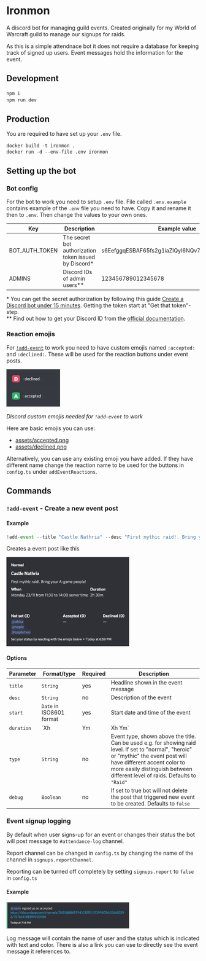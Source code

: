 # Ironmon

A discord bot for managing guild events. Created originally for my World of Warcraft guild to manage our signups for raids.

As this is a simple attendnace bot it does not require a database for keeping track of signed up users. Event messages hold the information for the event.

## Development

```bash
npm i
npm run dev
```

## Production

You are required to have set up your `.env` file.

```
docker build -t ironmon .
docker run -d --env-file .env ironmon
```

## Setting up the bot

### Bot config

For the bot to work you need to setup `.env` file. File called `.env.example` contains example of the `.env` file you need to have. Copy it and rename it then to `.env`. Then change the values to your own ones.

| Key            | Description                                            | Example value                                     |
| -------------- | ------------------------------------------------------ | ------------------------------------------------- |
| BOT_AUTH_TOKEN | The secret bot authorization token issued by Discord\* | s6EefggqESBAF65fs2g1iaZlQyI6NQv7FgecxAcTUyVtYjTaD |
| ADMINS         | Discord IDs of admin users\*\*                         | 123456789012345678                                |

\* You can get the secret authorization by following this guide [Create a Discord bot under 15 minutes](https://thomlom.dev/create-a-discord-bot-under-15-minutes/). Getting the token start at "Get that token"-step.  
\*\* Find out how to get your Discord ID from the [official documentation](https://support.discordapp.com/hc/en-us/articles/206346498-Where-can-I-find-my-User-Server-Message-ID-).

### Reaction emojis

For [`!add-event`](#add-event---create-a-new-event-post) to work you need to have custom emojis named `:accepted:` and `:declined:`. These will be used for the reaction buttons under event posts.

<img width="140" src="docs/config-add-event-custom-reactions.png" />

_Discord custom emojis needed for `!add-event` to work_

Here are basic emojis you can use:

- [assets/accepted.png](assets/accepted.png)
- [assets/declined.png](assets/declined.png)

Alternatively, you can use any existing emoji you have added. If they have different name change the reaction name to be used for the buttons in `config.ts` under `addEventReactions`.

## Commands

### `!add-event` - Create a new event post

#### Example

```ts
!add-event --title "Castle Nathria" --desc "First mythic raid!. Bring your A-game people!" --start "2020-11-23 12:30:00+02:00" --duration "2h 30m" --type "Normal"
```

Creates a event post like this

<img width="320" src="docs/example-add-event.png" />

#### Options

| Parameter  | Format/type              | Required | Description                                                                                                                                                                                                                                            |
| ---------- | ------------------------ | -------- | ------------------------------------------------------------------------------------------------------------------------------------------------------------------------------------------------------------------------------------------------------ |
| `title`    | `String`                 | yes      | Headline shown in the event message                                                                                                                                                                                                                    |
| `desc`     | `String`                 | no       | Description of the event                                                                                                                                                                                                                               |
| `start`    | `Date` in ISO8601 format | yes      | Start date and time of the event                                                                                                                                                                                                                       |
| `duration` | `Xh | Ym | Xh Ym`        | yes      | Duration of the event in hours and/or minutes. For example `2h 30m`, `4h` or `45m`                                                                                                                                                                     |
| `type`     | `String`                 | no       | Event type, shown above the title. Can be used e.g. for showing raid level. If set to "normal", "heroic" or "mythic" the event post will have different accent color to more easily distinguish between different level of raids. Defaults to `"Raid"` |
| `debug`    | `Boolean`                | no       | If set to true bot will not delete the post that triggered new event to be created. Defaults to `false`                                                                                                                                                |

### Event signup logging

By default when user signs-up for an event or changes their status the bot will post message to `#attendance-log` channel.

Report channel can be changed in `config.ts` by changing the name of the channel in `signups.reportChannel`.

Reporting can be turned off completely by setting `signups.report` to `false` in `config.ts`

#### Example

<img width="320" src="docs/example-event-signup.png" />

Log message will contain the name of user and the status which is indicated with text and color. There is also a link you can use to directly see the event message it references to.
